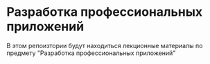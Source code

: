 # Разработка профессиональных приложений

В этом репоизтории будут находиться лекционные материалы по предмету "Pазработка профессиональных приложений"
